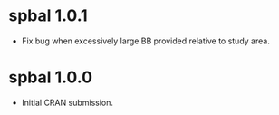 # spbal 1.0.1

* Fix bug when excessively large BB provided relative to study area.

# spbal 1.0.0

* Initial CRAN submission.
